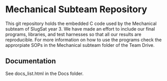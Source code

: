 # Mechanical Subteam Repository

This git repository holds the embedded C code used by the Mechanical subteam of SlugSat year 3. We have made an effort to include our final programs, libraries, and test harnesses so that all our results are reproducible. For more information on how to use the programs check the approrpiate SOPs in the Mechanical subteam folder of the Team Drive.

## Documentation
See docs_list.html in the Docs folder.